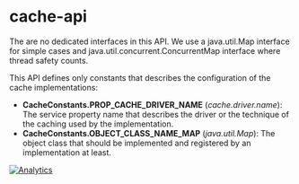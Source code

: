 cache-api
=========

The are no dedicated interfaces in this API. We use a java.util.Map interface 
for simple cases and java.util.concurrent.ConcurrentMap interface where thread 
safety counts.

This API defines only constants that describes the configuration of the cache 
implementations:
 - **CacheConstants.PROP_CACHE_DRIVER_NAME** (*cache.driver.name*): The service 
 property name that describes the driver or the technique of the caching used 
 by the implementation.
 - **CacheConstants.OBJECT_CLASS_NAME_MAP** (*java.util.Map*): The object class
  that should be implemented and registered by an implementation at least.

[![Analytics](https://ga-beacon.appspot.com/UA-15041869-4/everit-org/cache-api)](https://github.com/igrigorik/ga-beacon)

